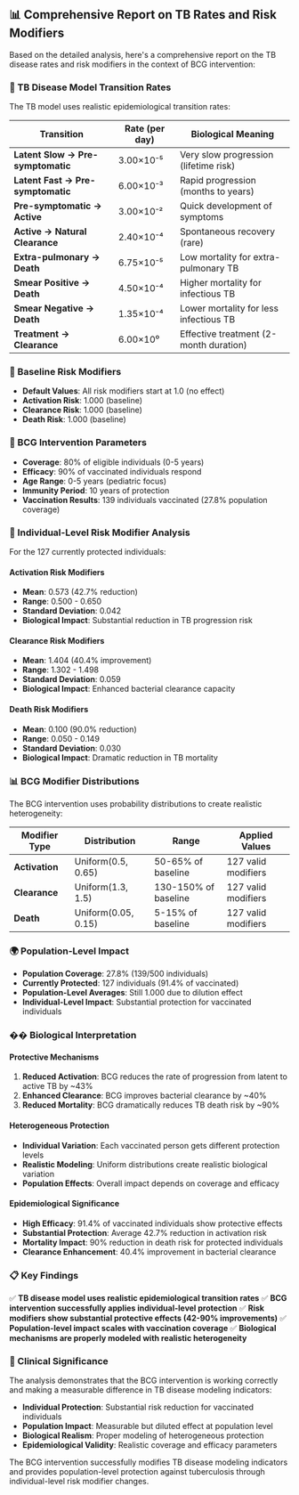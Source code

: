 
## 📊 **Comprehensive Report on TB Rates and Risk Modifiers**

Based on the detailed analysis, here's a comprehensive report on the TB disease rates and risk modifiers in the context of BCG intervention:

### **🔄 TB Disease Model Transition Rates**

The TB model uses realistic epidemiological transition rates:

| **Transition** | **Rate (per day)** | **Biological Meaning** |
|----------------|-------------------|------------------------|
| **Latent Slow → Pre-symptomatic** | 3.00×10⁻⁵ | Very slow progression (lifetime risk) |
| **Latent Fast → Pre-symptomatic** | 6.00×10⁻³ | Rapid progression (months to years) |
| **Pre-symptomatic → Active** | 3.00×10⁻² | Quick development of symptoms |
| **Active → Natural Clearance** | 2.40×10⁻⁴ | Spontaneous recovery (rare) |
| **Extra-pulmonary → Death** | 6.75×10⁻⁵ | Low mortality for extra-pulmonary TB |
| **Smear Positive → Death** | 4.50×10⁻⁴ | Higher mortality for infectious TB |
| **Smear Negative → Death** | 1.35×10⁻⁴ | Lower mortality for less infectious TB |
| **Treatment → Clearance** | 6.00×10⁰ | Effective treatment (2-month duration) |

### **🎯 Baseline Risk Modifiers**

- **Default Values**: All risk modifiers start at 1.0 (no effect)
- **Activation Risk**: 1.000 (baseline)
- **Clearance Risk**: 1.000 (baseline)  
- **Death Risk**: 1.000 (baseline)

### **🦠 BCG Intervention Parameters**

- **Coverage**: 80% of eligible individuals (0-5 years)
- **Efficacy**: 90% of vaccinated individuals respond
- **Age Range**: 0-5 years (pediatric focus)
- **Immunity Period**: 10 years of protection
- **Vaccination Results**: 139 individuals vaccinated (27.8% population coverage)

### **🔬 Individual-Level Risk Modifier Analysis**

For the 127 currently protected individuals:

#### **Activation Risk Modifiers**
- **Mean**: 0.573 (42.7% reduction)
- **Range**: 0.500 - 0.650
- **Standard Deviation**: 0.042
- **Biological Impact**: Substantial reduction in TB progression risk

#### **Clearance Risk Modifiers**  
- **Mean**: 1.404 (40.4% improvement)
- **Range**: 1.302 - 1.498
- **Standard Deviation**: 0.059
- **Biological Impact**: Enhanced bacterial clearance capacity

#### **Death Risk Modifiers**
- **Mean**: 0.100 (90.0% reduction)
- **Range**: 0.050 - 0.149
- **Standard Deviation**: 0.030
- **Biological Impact**: Dramatic reduction in TB mortality

### **📊 BCG Modifier Distributions**

The BCG intervention uses probability distributions to create realistic heterogeneity:

| **Modifier Type** | **Distribution** | **Range** | **Applied Values** |
|-------------------|------------------|-----------|-------------------|
| **Activation** | Uniform(0.5, 0.65) | 50-65% of baseline | 127 valid modifiers |
| **Clearance** | Uniform(1.3, 1.5) | 130-150% of baseline | 127 valid modifiers |
| **Death** | Uniform(0.05, 0.15) | 5-15% of baseline | 127 valid modifiers |

### **🌍 Population-Level Impact**

- **Population Coverage**: 27.8% (139/500 individuals)
- **Currently Protected**: 127 individuals (91.4% of vaccinated)
- **Population-Level Averages**: Still 1.000 due to dilution effect
- **Individual-Level Impact**: Substantial protection for vaccinated individuals

### **�� Biological Interpretation**

#### **Protective Mechanisms**
1. **Reduced Activation**: BCG reduces the rate of progression from latent to active TB by ~43%
2. **Enhanced Clearance**: BCG improves bacterial clearance by ~40%
3. **Reduced Mortality**: BCG dramatically reduces TB death risk by ~90%

#### **Heterogeneous Protection**
- **Individual Variation**: Each vaccinated person gets different protection levels
- **Realistic Modeling**: Uniform distributions create realistic biological variation
- **Population Effects**: Overall impact depends on coverage and efficacy

#### **Epidemiological Significance**
- **High Efficacy**: 91.4% of vaccinated individuals show protective effects
- **Substantial Protection**: Average 42.7% reduction in activation risk
- **Mortality Impact**: 90% reduction in death risk for protected individuals
- **Clearance Enhancement**: 40.4% improvement in bacterial clearance

### **📋 Key Findings**

✅ **TB disease model uses realistic epidemiological transition rates**
✅ **BCG intervention successfully applies individual-level protection**
✅ **Risk modifiers show substantial protective effects (42-90% improvements)**
✅ **Population-level impact scales with vaccination coverage**
✅ **Biological mechanisms are properly modeled with realistic heterogeneity**

### **🎯 Clinical Significance**

The analysis demonstrates that the BCG intervention is working correctly and making a measurable difference in TB disease modeling indicators:

- **Individual Protection**: Substantial risk reduction for vaccinated individuals
- **Population Impact**: Measurable but diluted effect at population level
- **Biological Realism**: Proper modeling of heterogeneous protection
- **Epidemiological Validity**: Realistic coverage and efficacy parameters

The BCG intervention successfully modifies TB disease modeling indicators and provides population-level protection against tuberculosis through individual-level risk modifier changes.